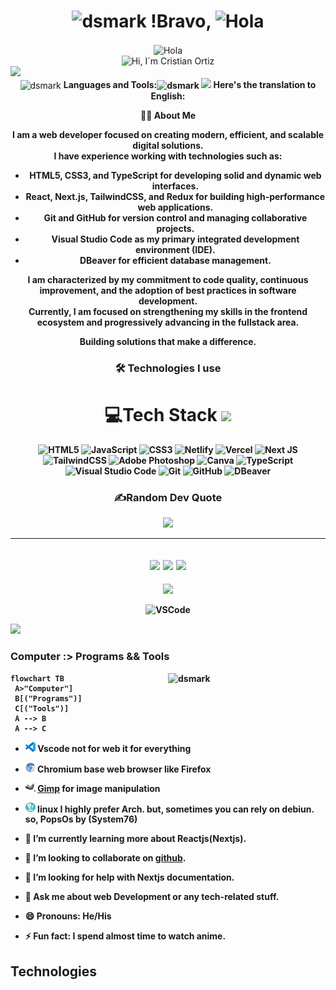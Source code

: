 # <div align="center"><img alt="dsmark" height="37px" width="40px" src="https://c.tenor.com/P7zWdgA3E2EAAAAi/spunchbob-the-g.gif"></img> !Bravo, <img alt="Hola" height="30px" width="40px" src="https://emojipedia-us.s3.amazonaws.com/source/skype/289/ghost_1f47b.png"></img>

<div align="center">
 <img alt="Hola" height="70px" width="70px" align="center" src="https://c.tenor.com/fYg91qBpDdgAAAAi/bongo-cat-transparent.gif"></img>
<br>
<img src="https://images.cooltext.com/5729409.gif" width="611" height="95" alt="Hi, I´m Cristian Ortiz" />
<br />

</div>

 <img src="https://user-images.githubusercontent.com/73097560/115834477-dbab4500-a447-11eb-908a-139a6edaec5c.gif"> 

<div align="center">
<img alt="dsmark" align="center" height="70px" width="70px" src="https://c.tenor.com/cXlrPENTVkEAAAAi/chika-dance.gif">
 <b> Languages and Tools:<img alt="dsmark" align="center" height="70px" width="70px" src="https://c.tenor.com/cXlrPENTVkEAAAAi/chika-dance.gif">
 <img src="https://user-images.githubusercontent.com/73097560/115834477-dbab4500-a447-11eb-908a-139a6edaec5c.gif">
Here's the translation to English:

  🧑‍💻 About Me

I am a web developer focused on creating modern, efficient, and scalable digital solutions.  
I have experience working with technologies such as:

- **HTML5**, **CSS3**, and **TypeScript** for developing solid and dynamic web interfaces.
- **React**, **Next.js**, **TailwindCSS**, and **Redux** for building high-performance web applications.
- **Git** and **GitHub** for version control and managing collaborative projects.
- **Visual Studio Code** as my primary integrated development environment (IDE).
- **DBeaver** for efficient database management.

I am characterized by my commitment to code quality, continuous improvement, and the adoption of best practices in software development.  
Currently, I am focused on strengthening my skills in the **frontend** ecosystem and progressively advancing in the **fullstack** area.

**Building solutions that make a difference.**

  
<h3 align="center">🛠️ Technologies I use </h3>

# 💻Tech Stack <img src = "https://media2.giphy.com/media/QssGEmpkyEOhBCb7e1/giphy.gif?cid=ecf05e47a0n3gi1bfqntqmob8g9aid1oyj2wr3ds3mg700bl&rid=giphy.gif" width = 32px> 
![HTML5](https://img.shields.io/badge/html5-%23E34F26.svg?style=for-the-badge&logo=html5&logoColor=white) ![JavaScript](https://img.shields.io/badge/javascript-%23323330.svg?style=for-the-badge&logo=javascript&logoColor=%23F7DF1E) ![CSS3](https://img.shields.io/badge/css3-%231572B6.svg?style=for-the-badge&logo=css3&logoColor=white)  ![Netlify](https://img.shields.io/badge/netlify-%23000000.svg?style=for-the-badge&logo=netlify&logoColor=#00C7B7) ![Vercel](https://img.shields.io/badge/vercel-%23000000.svg?style=for-the-badge&logo=vercel&logoColor=white) ![Next JS](https://img.shields.io/badge/Next-black?style=for-the-badge&logo=next.js&logoColor=white) ![TailwindCSS](https://img.shields.io/badge/tailwindcss-%2338B2AC.svg?style=for-the-badge&logo=tailwind-css&logoColor=white) ![Adobe Photoshop](https://img.shields.io/badge/adobephotoshop-%2331A8FF.svg?style=for-the-badge&logo=adobephotoshop&logoColor=white) ![Canva](https://img.shields.io/badge/Canva-%2300C4CC.svg?style=for-the-badge&logo=Canva&logoColor=white) 
![TypeScript](https://img.shields.io/badge/TypeScript-007ACC.svg?style=for-the-badge&logo=typescript&logoColor=white)
![Visual Studio Code](https://img.shields.io/badge/VSCode-0078D4.svg?style=for-the-badge&logo=visualstudiocode&logoColor=white)
![Git](https://img.shields.io/badge/Git-F05032.svg?style=for-the-badge&logo=git&logoColor=white)
![GitHub](https://img.shields.io/badge/GitHub-181717.svg?style=for-the-badge&logo=github&logoColor=white)
![DBeaver](https://img.shields.io/badge/DBeaver-372923.svg?style=for-the-badge&logo=dbeaver&logoColor=white)



### ✍️Random Dev Quote
![](https://quotes-github-readme.vercel.app/api?type=horizontal&theme=merko)

---
![](https://forthebadge.com/images/badges/powered-by-black-magic.svg)
![](http://ForTheBadge.com/images/badges/built-by-developers.svg)
![](https://forthebadge.com/images/badges/uses-brains.svg)
---
![](https://komarev.com/ghpvc/?username=CodeWhiteWeb&label=Visitors+Count&color=brightgreen)
</div>
<p align="center">
  <img src="https://www.vectorlogo.zone/logos/visualstudio_code/visualstudio_code-ar21.svg" width="120" alt="VSCode" />
</p>




<img src="https://user-images.githubusercontent.com/73097560/115834477-dbab4500-a447-11eb-908a-139a6edaec5c.gif"> 
  <br>
</p>

### Computer :> Programs && Tools
<img alt="dsmark" align="right"  height="50%" width="50%" src="https://c.tenor.com/NzrqQHFBVz8AAAAj/kitty-transparent.gif">

```mermaid
flowchart TB
 A>"Computer"]  
 B[("Programs")] 
 C[("Tools")]
 A --> B
 A --> C
``` 
- <img src="https://github.com/DSDarkMark/DSDarkMark/blob/master/assests/vscode.png" width=16> **Vscode** not for web it for everything
- <img src="https://github.com/DSDarkMark/DSDarkMark/blob/master/assests/chromium.png" width=16> Chromium base web browser like **Firefox** 
- <img src="https://github.com/DSDarkMark/DSDarkMark/blob/master/assests/gimp.png" width=16> <a href="https://getpaint.net">**Gimp**</a> for image manipulation
- <img src="https://github.com/DSDarkMark/DSDarkMark/blob/master/assests/popos.png" width=16> linux I highly prefer Arch. but, sometimes you can rely on debiun. so, **PopsOs** by (System76)

- 🌱 I’m currently learning more about **Reactjs(Nextjs)**.
- 👯 I’m looking to collaborate on [github](https://github.com/DSDarkMark/project_short "DSmark Project").
- 🤔 I’m looking for help with Nextjs documentation.
- 💬 Ask me about web Development or any tech-related stuff.
- 😄 Pronouns: He/His
- ⚡ Fun fact: I spend almost time to watch **anime**.

## Technologies 


